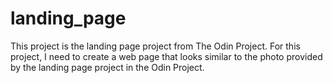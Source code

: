 # landing_page

This project is the landing page project from The Odin Project.  For this project, I need to create a web page that looks similar to the photo provided by the landing page project in the Odin Project.
